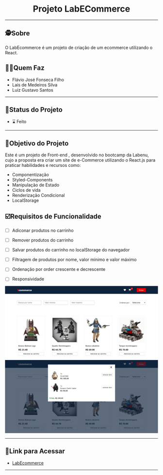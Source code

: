 
<h1 align="center">
     Projeto LabECommerce
</h1>

---
##  🕵Sobre

 O LabEcommerce é um projeto de criação de um ecommerce utilizando o React.

##  👩🏾Quem Faz 

 - Flávio José Fonseca Filho
 - Laís de Medeiros Silva
 - Luiz Gustavo Santos
 
---

##  🧭Status do Projeto

 - ⌛ Feito

---

##  🎯Objetivo do Projeto

Este é um projeto de Front-end , desenvolvido no bootcamp da Labenu, cujo a proposta era criar um site de e-Commerce utilizando o React.js para praticar habilidades e recursos como:

- Componentização
- Styled-Components
- Manipulação de Estado
- Ciclos de vida
- Renderização Condicional
- LocalStorage


## ☑️Requisitos de Funcionalidade

- [ ] Adiconar produtos no carrinho
- [ ] Remover produtos do carrinho
- [ ] Salvar produtos do carrinho no localStorage do navegador
- [ ] Filtragem de produtos por nome, valor mínimo e valor máximo
- [ ] Ordenação por order crescente e decrescente
- [ ] Responsividade


![Pagina inicial](./src/img/snap-ecomerce2.png)
![Carrinho de compras](./src/img/carrinho-ecomerce.png)


---

## 🔗Link para Acessar

- [LabEcommerce](https://absurd-wash.surge.sh/)

---
